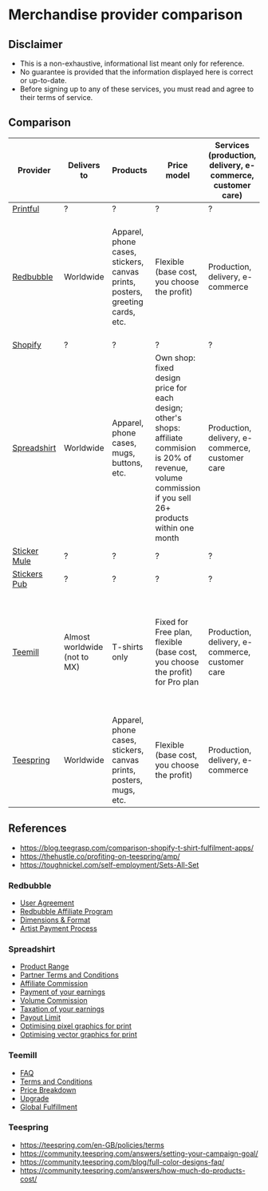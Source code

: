 # Merchandise provider comparison

## Disclaimer

- This is a non-exhaustive, informational list meant only for reference.
- No guarantee is provided that the information displayed here is correct or up-to-date.
- Before signing up to any of these services, you must read and agree to their terms of service.


## Comparison

| Provider                                            | Delivers to                  | Products                                                                     | Price model                                                                                                                                                     | Services (production, delivery, e-commerce, customer care) | Taxes                                                                                                                                                    | Copyright                                                                                                            | Design formats and constraints                                                                                                     | Minimum sale volume                                | Online designer tool | Info to sign up                                                   | Info before payout                                                                                                       | Minimum payout | Cost                            | Exclusivity for designs |
| --------------------------------------------------- | ---------------------------- | ---------------------------------------------------------------------------- | --------------------------------------------------------------------------------------------------------------------------------------------------------------- | ---------------------------------------------------------- | -------------------------------------------------------------------------------------------------------------------------------------------------------- | -------------------------------------------------------------------------------------------------------------------- | ---------------------------------------------------------------------------------------------------------------------------------- | -------------------------------------------------- | -------------------- | ----------------------------------------------------------------- | ------------------------------------------------------------------------------------------------------------------------ | -------------- | ------------------------------- | ----------------------- |
| [Printful](https://www.printful.com/)               | ?                            | ?                                                                            | ?                                                                                                                                                               | ?                                                          | ?                                                                                                                                                        | ?                                                                                                                    | ?                                                                                                                                  | ?                                                  | ?                    | ?                                                                 | ?                                                                                                                        | ?              | ?                               | ?                       |
| [Redbubble](https://www.redbubble.com)              | Worldwide                    | Apparel, phone cases, stickers, canvas prints, posters, greeting cards, etc. | Flexible (base cost, you choose the profit)                                                                                                                     | Production, delivery, e-commerce                           | Seller is responsible to handle them                                                                                                                     | No ownership claims on your work, licence for them to use it to advertise                                            | JPG, PNG; CMYK, apparel: 2400px × 3200px                                                                                           | No minimum, earnings are paid each month           | No                   | Email, password, username                                         | Full name, email address confirmation, address, currency to be paid in (cannot be changed later), PayPal or bank account | ?              | None                            | No                      |
| [Shopify](https://www.shopify.com/sell/tshirts)     | ?                            | ?                                                                            | ?                                                                                                                                                               | ?                                                          | ?                                                                                                                                                        | ?                                                                                                                    | ?                                                                                                                                  | ?                                                  | ?                    | ?                                                                 | ?                                                                                                                        | ?              | ?                               | ?                       |
| [Spreadshirt](https://www.spreadshirt.com/)         | Worldwide                    | Apparel, phone cases, mugs, buttons, etc.                                    | Own shop: fixed design price for each design; other's shops: affiliate commision is 20% of revenue, volume commission if you sell 26+ products within one month | Production, delivery, e-commerce, customer care            | Seller is responsible to pay them in general; German residents may be subject to turnover tax, others: may be subject to withholding tax on design price | No ownership claims on your work, licence for them to use it in its shop or through affiliates, also for advertising | PNG/JPEG/BMP/GIF: min. 10 MB, 200 DPI, max. 4000px x 4000px; SVG/AI/EPS/CDR: max. 38cm x 38cm, ideally 28cm x 28cm, max. 3 colours | ?                                                  | Yes                  | Email, password                                                   | Full name; address; payment details; Tax Identification Number (outside Germany); TIN, SSN or EIN (US)                   | 10 EUR/GBP/USD | None                            | No                      |
| [Sticker Mule](https://www.stickermule.com/)        | ?                            | ?                                                                            | ?                                                                                                                                                               | ?                                                          | ?                                                                                                                                                        | ?                                                                                                                    | ?                                                                                                                                  | ?                                                  | ?                    | ?                                                                 | ?                                                                                                                        | ?              | ?                               | ?                       |
| [Stickers Pub](https://www.stickers.pub/)           | ?                            | ?                                                                            | ?                                                                                                                                                               | ?                                                          | ?                                                                                                                                                        | ?                                                                                                                    | ?                                                                                                                                  | ?                                                  | ?                    | ?                                                                 | ?                                                                                                                        | ?              | ?                               | ?                       |
| [Teemill](https://teemill.com/)                     | Almost worldwide (not to MX) | T-shirts only                                                                | Fixed for Free plan, flexible (base cost, you choose the profit) for Pro plan                                                                                   | Production, delivery, e-commerce, customer care            | Seller is responsible to handle them, in some cases may be deducted from earnings, VAT can be claimed                                                    | No ownership claims on your work, licence for them to use it to advertise                                            | PNG at least 2000px × 2000px                                                                                                       | No minimum, earnings are paid each month           | Yes                  | Full name, email, password, company/organization, profession/role | PayPal account                                                                                                           | No minimum     | Free plan: 0£, Pro plan: 10£/mo | No                      |
| [Teespring](https://teespring.com/)                 | Worldwide                    | Apparel, phone cases, stickers, canvas prints, posters, mugs, etc.           | Flexible (base cost, you choose the profit)                                                                                                                     | Production, delivery, e-commerce                           | Seller is responsible to pay them                                                                                                                        | No ownership claims on your work, licence for them to use it to advertise                                            | EPS: fully vector; PNG/JPEG/GIF: 120 DPI for US campaigns, 300 DPI for EU campaigns                                                | Minimum of 1 product for 120 DPI / 300 DPI designs | Yes                  | Email, password                                                   | ?                                                                                                                        | ?              | None                            | No                      |


## References

- https://blog.teegrasp.com/comparison-shopify-t-shirt-fulfilment-apps/
- https://thehustle.co/profiting-on-teespring/amp/
- https://toughnickel.com/self-employment/Sets-All-Set


### Redbubble

- [User Agreement](https://www.redbubble.com/agreement)
- [Redbubble Affiliate Program](https://www.redbubble.com/affiliates)
- [Dimensions & Format](https://help.redbubble.com/hc/en-us/articles/202270679-Dimensions-Format-and-Colour)
- [Artist Payment Process](https://help.redbubble.com/hc/en-us/articles/202270389-Artist-Payment-Process)

### Spreadshirt

- [Product Range](https://www.spreadshirt.com/custom/product-range)
- [Partner Terms and Conditions](https://www.spreadshirt.com/terms-and-conditions-for-shop-partner-C2376)
- [Affiliate Commission](https://help.spreadshirt.com/hc/en-gb/articles/207233389)
- [Payment of your earnings](https://help.spreadshirt.com/hc/en-gb/articles/207905515)
- [Volume Commission](https://help.spreadshirt.com/hc/en-gb/articles/207945895)
- [Taxation of your earnings](https://help.spreadshirt.com/hc/en-gb/articles/207194399)
- [Payout Limit](https://image.spreadshirtmedia.net/content/v2/faq/assets/pdf/commission_payout_limit_en.pdf)
- [Optimising pixel graphics for print](https://help.spreadshirt.com/hc/en-gb/articles/207945305-Optimising-pixel-graphics-for-print)
- [Optimising vector graphics for print](https://help.spreadshirt.com/hc/en-gb/articles/206775719-Optimising-vector-graphics-for-print)

### Teemill

- [FAQ](https://teemill.com/faq/)
- [Terms and Conditions](https://teemill.com/terms-and-conditions/)
- [Price Breakdown](https://teemill.com/price-breakdown/)
- [Upgrade](https://teemill.com/teemill-plans/)
- [Global Fulfillment](https://teemill.com/global-fulfillment/)

### Teespring

- https://teespring.com/en-GB/policies/terms
- https://community.teespring.com/answers/setting-your-campaign-goal/
- https://community.teespring.com/blog/full-color-designs-faq/
- https://community.teespring.com/answers/how-much-do-products-cost/
